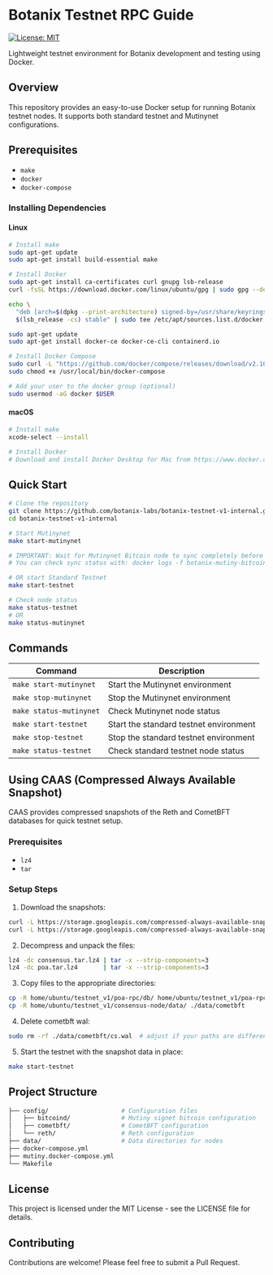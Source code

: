 # Botanix Testnet RPC Guide

[![License: MIT](https://img.shields.io/badge/License-MIT-yellow.svg)](https://opensource.org/licenses/MIT)

Lightweight testnet environment for Botanix development and testing using Docker.

## Overview

This repository provides an easy-to-use Docker setup for running Botanix testnet nodes. It supports both standard testnet and Mutinynet configurations.

## Prerequisites

- `make`
- `docker`
- `docker-compose`

### Installing Dependencies

#### Linux

```sh
# Install make
sudo apt-get update
sudo apt-get install build-essential make

# Install Docker
sudo apt-get install ca-certificates curl gnupg lsb-release
curl -fsSL https://download.docker.com/linux/ubuntu/gpg | sudo gpg --dearmor -o /usr/share/keyrings/docker-archive-keyring.gpg

echo \
  "deb [arch=$(dpkg --print-architecture) signed-by=/usr/share/keyrings/docker-archive-keyring.gpg] https://download.docker.com/linux/ubuntu \
  $(lsb_release -cs) stable" | sudo tee /etc/apt/sources.list.d/docker.list > /dev/null

sudo apt-get update
sudo apt-get install docker-ce docker-ce-cli containerd.io

# Install Docker Compose
sudo curl -L "https://github.com/docker/compose/releases/download/v2.10.2/docker-compose-$(uname -s)-$(uname -m)" -o /usr/local/bin/docker-compose
sudo chmod +x /usr/local/bin/docker-compose

# Add your user to the docker group (optional)
sudo usermod -aG docker $USER
```

#### macOS

```sh
# Install make
xcode-select --install

# Install Docker
# Download and install Docker Desktop for Mac from https://www.docker.com/products/docker-desktop
```

## Quick Start

```sh
# Clone the repository
git clone https://github.com/botanix-labs/botanix-testnet-v1-internal.git
cd botanix-testnet-v1-internal

# Start Mutinynet
make start-mutinynet

# IMPORTANT: Wait for Mutinynet Bitcoin node to sync completely before proceeding!
# You can check sync status with: docker logs -f botanix-mutiny-bitcoind

# OR start Standard Testnet
make start-testnet

# Check node status
make status-testnet
# OR 
make status-mutinynet
```

## Commands

| Command | Description |
|---------|-------------|
| `make start-mutinynet` | Start the Mutinynet environment |
| `make stop-mutinynet` | Stop the Mutinynet environment |
| `make status-mutinynet` | Check Mutinynet node status |
| `make start-testnet` | Start the standard testnet environment |
| `make stop-testnet` | Stop the standard testnet environment |
| `make status-testnet` | Check standard testnet node status |

## Using CAAS (Compressed Always Available Snapshot)

CAAS provides compressed snapshots of the Reth and CometBFT databases for quick testnet setup.

### Prerequisites

- `lz4`
- `tar`

### Setup Steps

1. Download the snapshots:

```sh
curl -L https://storage.googleapis.com/compressed-always-available-snapshot/consensus-node/consensus-node-snapshot-May-28-2025-0729AM-EST.tar.lz4 -o consensus.tar.lz4
curl -L https://storage.googleapis.com/compressed-always-available-snapshot/poa-node/poa-rpc-snapshot-May-28-2025-0729AM-EST.tar.lz4 -o poa.tar.lz4
```

2. Decompress and unpack the files:

```sh
lz4 -dc consensus.tar.lz4 | tar -x --strip-components=3
lz4 -dc poa.tar.lz4       | tar -x --strip-components=3
```

3. Copy files to the appropriate directories:

```sh
cp -R home/ubuntu/testnet_v1/poa-rpc/db/ home/ubuntu/testnet_v1/poa-rpc/static_files/ ./data/reth
cp -R home/ubuntu/testnet_v1/consensus-node/data/ ./data/cometbft
```

4. Delete cometbft wal:
```sh
sudo rm -rf ./data/cometbft/cs.wal  # adjust if your paths are different
```

5. Start the testnet with the snapshot data in place:

```sh
make start-testnet
```

## Project Structure

```sh
├── config/                    # Configuration files
│   ├── bitcoind/              # Mutiny signet bitcoin configuration
│   ├── cometbft/              # CometBFT configuration
│   └── reth/                  # Reth configuration
├── data/                      # Data directories for nodes
├── docker-compose.yml         
├── mutiny.docker-compose.yml  
└── Makefile                   
```

## License

This project is licensed under the MIT License - see the LICENSE file for details.

## Contributing

Contributions are welcome! Please feel free to submit a Pull Request.